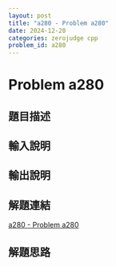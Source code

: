```yaml
---
layout: post
title: "a280 - Problem a280"
date: 2024-12-20
categories: zerojudge cpp
problem_id: a280
---
```


# Problem a280

## 題目描述



## 輸入說明



## 輸出說明



## 解題連結

[a280 - Problem a280](https://zerojudge.tw/ShowProblem?problemid=a280)

## 解題思路

